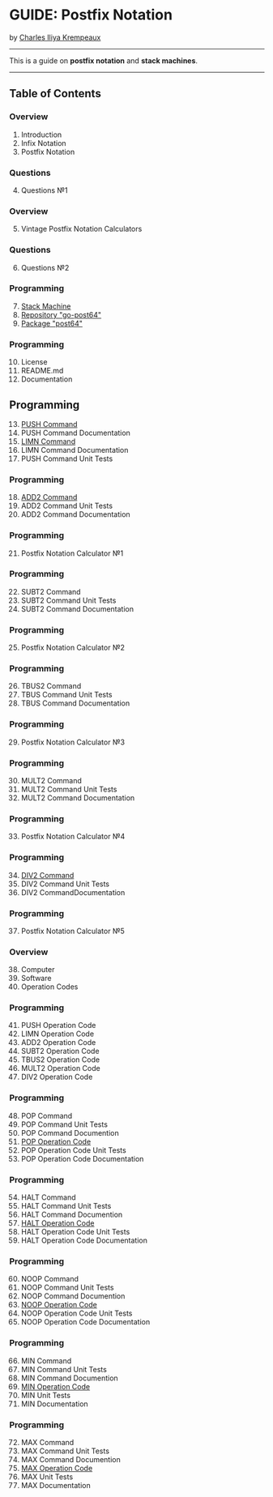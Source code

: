 # GUIDE: Postfix Notation

by [Charles Iliya Krempeaux](http://changelog.ca/)

---

This is a guide on **postfix notation** and **stack machines**.

---

## Table of Contents

### Overview

1. Introduction
2. Infix Notation
3. Postfix Notation

### Questions

4. Questions №1

### Overview

5. Vintage Postfix Notation Calculators

### Questions

6. Questions №2

### Programming

7. [Stack Machine](chapters/stack_machine/README.md)
8. [Repository "go-post64"](chapters/repository_go-post64/README.md)
9. [Package "post64"](chapters/package_go-post64/README.md)

### Programming

10. License
11. README.md
12. Documentation

## Programming

13. [PUSH Command](chapters/push_opcode/README.md)
14. PUSH Command Documentation
15. [LIMN Command](chapters/limn_opcode/README.md)
16. LIMN Command Documentation
17. PUSH Command Unit Tests


### Programming

18. [ADD2 Command](chapters/add2_opcode/README.md)
19. ADD2 Command Unit Tests
20. ADD2 Command Documentation

### Programming

21. Postfix Notation Calculator №1

### Programming

22. SUBT2 Command
23. SUBT2 Command Unit Tests
24. SUBT2 Command Documentation

### Programming

25. Postfix Notation Calculator №2

### Programming

26. TBUS2 Command
27. TBUS Command Unit Tests
28. TBUS Command Documentation

### Programming

29. Postfix Notation Calculator №3

### Programming

30. MULT2 Command
31. MULT2 Command Unit Tests
32. MULT2 Command Documentation

### Programming

33. Postfix Notation Calculator №4

### Programming

34. [DIV2 Command](chapters/div2_opcode/README.md)
35. DIV2 Command Unit Tests
36. DIV2 CommandDocumentation

### Programming

37. Postfix Notation Calculator №5

### Overview

38. Computer
39. Software
40. Operation Codes

### Programming

41. PUSH Operation Code
42. LIMN Operation Code
43. ADD2 Operation Code
44. SUBT2 Operation Code
45. TBUS2 Operation Code
46. MULT2 Operation Code
47. DIV2 Operation Code

### Programming

48. POP Command
49. POP Command Unit Tests
50. POP Command Documention
51. [POP Operation Code](chapters/pop_opcode/README.md)
52. POP Operation Code Unit Tests
53. POP Operation Code Documentation

### Programming

54. HALT Command
55. HALT Command Unit Tests
56. HALT Command Documention
57. [HALT Operation Code](chapters/halt_opcode/README.md)
58. HALT Operation Code Unit Tests
59. HALT Operation Code Documentation

### Programming

60. NOOP Command
61. NOOP Command Unit Tests
62. NOOP Command Documention
63. [NOOP Operation Code](chapters/noop_opcode/README.md)
64. NOOP Operation Code Unit Tests
65. NOOP Operation Code Documentation

### Programming

66. MIN Command
67. MIN Command Unit Tests
68. MIN Command Documention
69. [MIN Operation Code](chapters/min_opcode/README.md)
70. MIN Unit Tests
71. MIN Documentation

### Programming

72. MAX Command
73. MAX Command Unit Tests
74. MAX Command Documention
75. [MAX Operation Code](chapters/max_opcode/README.md)
76. MAX Unit Tests
77. MAX Documentation
